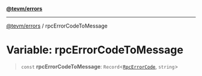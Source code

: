 [**@tevm/errors**](../README.md)

***

[@tevm/errors](../globals.md) / rpcErrorCodeToMessage

# Variable: rpcErrorCodeToMessage

> `const` **rpcErrorCodeToMessage**: `Record`\<[`RpcErrorCode`](../type-aliases/RpcErrorCode.md), `string`\>
